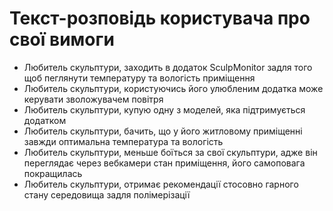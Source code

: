 # Текст-розповідь користувача про свої вимоги

- Любитель скульптури, заходить в додаток SculpMonitor задля того щоб пеглянути температуру та вологість приміщення
- Любитель скульптури, користуючись його улюбленим додатка може керувати зволожувачем повітря
- Любитель скульптури, купую одну з моделей, яка підтримується додатком
- Любитель скульптури, бачить, що у його житловому приміщенні завжди оптимальна температура та вологість
- Любитель скульптури, меньше боїться за свої скульптури, адже він переглядає через вебкамери стан приміщення, його самоповага покращилась
- Любитель скульптури, отримає рекомендації стосовно гарного стану середовища задля полімерізації 

